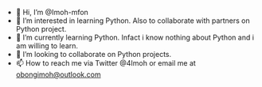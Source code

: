 - 👋 Hi, I’m @Imoh-mfon
- 👀 I’m interested in learning Python. Also to collaborate with partners on Python project.
- 🌱 I’m currently learning Python. Infact i know nothing about Python and i am willing to learn.
- 💞️ I’m looking to collaborate on Python projects.
- 📫 How to reach me via Twitter @4Imoh or email me at obongimoh@outlook.com

<!---
Imoh-mfon/Imoh-mfon is a ✨ special ✨ repository because its `README.md` (this file) appears on your GitHub profile.
You can click the Preview link to take a look at your changes.
--->
